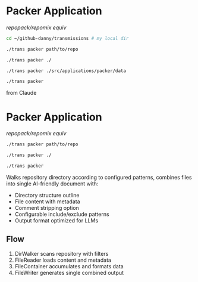 # Packer Application

_repopack/repomix equiv_

```sh
cd ~/github-danny/transmissions # my local dir

./trans packer path/to/repo

./trans packer ./

./trans packer ./src/applications/packer/data

./trans packer
```

from Claude

# Packer Application

_repopack/repomix equiv_

```sh
./trans packer path/to/repo

./trans packer ./

./trans packer
```

Walks repository directory according to configured patterns, combines files into single AI-friendly document with:

- Directory structure outline
- File content with metadata
- Comment stripping option
- Configurable include/exclude patterns
- Output format optimized for LLMs

## Flow

1. DirWalker scans repository with filters
2. FileReader loads content and metadata
3. FileContainer accumulates and formats data
4. FileWriter generates single combined output
